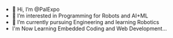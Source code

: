 - 👋 Hi, I’m @PalExpo
- 👀 I’m interested in Programming for Robots and AI+ML
- 🌱 I’m currently pursuing Engineering and learning Robotics
- I'm Now Learning Embedded Coding and Web Development...
